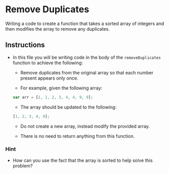 # Remove Duplicates

Writing a code to create a function that takes a sorted array of integers and then modifies the array to remove any duplicates.

## Instructions

- In this file you will be writing code in the body of the `removeDuplicates` function to achieve the following:

  - Remove duplicates from the original array so that each number present appears only once.

  - For example, given the following array:

  ```js
  var arr = [1, 1, 2, 3, 4, 4, 9, 9];
  ```

  - The array should be updated to the following:

  ```js
  [1, 2, 3, 4, 9];
  ```

  - Do not create a new array, instead modify the provided array.

  - There is no need to return anything from this function.

### Hint

- How can you use the fact that the array is sorted to help solve this problem?

